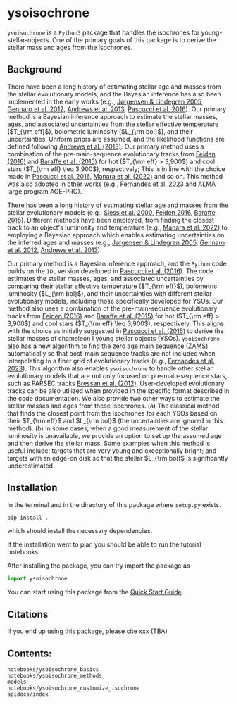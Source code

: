# ysoisochrone

`ysoisochrone` is a `Python3` package that handles the isochrones for young-stellar-objects. One of the primary goals of this package is to derive the stellar mass and ages from the isochrones.

## Background
There have been a long history of estimating stellar age and masses from the stellar evolutionary models, and the Bayesian inference has also been implemented in the early works (e.g., [Jørgensen & Lindegren 2005](https://ui.adsabs.harvard.edu/abs/2012MNRAS.420..986G/abstract), [Gennaro et al. 2012](https://ui.adsabs.harvard.edu/abs/2005A%26A...436..127J/abstract), [Andrews et al. 2013](https://ui.adsabs.harvard.edu/abs/2013ApJ...771..129A/abstract), [Pascucci et al. 2016](https://ui.adsabs.harvard.edu/abs/2016ApJ...831..125P/abstract)). Our primary method is a Bayesian inference approach to estimate the stellar masses, ages, and associated uncertainties from the stellar effective temperature ($T_{\rm eff}$), bolometric luminosity ($L_{\rm bol}$), and their uncertainties. Uniform priors are assumed, and the likelihood functions are defined following [Andrews et al. (2013)](https://ui.adsabs.harvard.edu/abs/2013ApJ...771..129A/abstract). Our primary method uses a combination of the pre-main-sequence evolutionary tracks from [Feiden (2016)](https://ui.adsabs.harvard.edu/abs/2016A%26A...593A..99F/abstract) and [Baraffe et al. (2015)](https://ui.adsabs.harvard.edu/abs/2015A%26A...577A..42B/abstract) for hot ($T_{\rm eff} > 3,900$) and cool stars ($T_{\rm eff} \leq 3,900$), respectively; This is in line with the choice made in [Pascucci et al. 2016](https://ui.adsabs.harvard.edu/abs/2016ApJ...831..125P/abstract), [Manara et al. (2022)](https://ui.adsabs.harvard.edu/abs/2023ASPC..534..539M/abstract) and so on. This method was also adopted in other works (e.g., [Fernandes et al. 2023](https://ui.adsabs.harvard.edu/abs/2023AJ....166..175F/abstract) and ALMA large program AGE-PRO). 

There has been a long history of estimating stellar age and masses from the stellar evolutionary models (e.g., [Siess et al. 2000](https://ui.adsabs.harvard.edu/abs/2000A&A...358..593S), [Feiden 2016](https://ui.adsabs.harvard.edu/abs/2016A%26A...593A..99F/abstract), [Baraffe 2015](https://ui.adsabs.harvard.edu/abs/2015A%26A...577A..42B/abstract)). Different methods have been employed, from finding the closest track to an object's luminosity and temperature (e.g., [Manara et al. 2022](https://ui.adsabs.harvard.edu/abs/2023ASPC..534..539M/abstract)) to employing a Bayesian approach which enables estimating uncertainties on the inferred ages and masses (e.g., [Jørgensen & Lindegren 2005](https://ui.adsabs.harvard.edu/abs/2012MNRAS.420..986G/abstract), [Gennaro et al. 2012](https://ui.adsabs.harvard.edu/abs/2005A%26A...436..127J/abstract), [Andrews et al. 2013](https://ui.adsabs.harvard.edu/abs/2013ApJ...771..129A/abstract)). 

Our primary method is a Bayesian inference approach, and the `Python` code builds on the `IDL` version developed in [Pascucci et al. (2016)](https://ui.adsabs.harvard.edu/abs/2016ApJ...831..125P/abstract). The code estimates the stellar masses, ages, and associated uncertainties by comparing their stellar effective temperature ($T_{\rm eff}$), bolometric luminosity ($L_{\rm bol}$), and their uncertainties with different stellar evolutionary models, including those specifically developed for YSOs.
Our method also uses a combination of the pre-main-sequence evolutionary tracks from [Feiden (2016)](https://ui.adsabs.harvard.edu/abs/2016A%26A...593A..99F/abstract) and [Baraffe et al. (2015)](https://ui.adsabs.harvard.edu/abs/2015A%26A...577A..42B/abstract) for hot ($T_{\rm eff} > 3,900$) and cool stars ($T_{\rm eff} \leq 3,900$), respectively. This aligns with the choice as initially suggested in [Pascucci et al. (2016)](https://ui.adsabs.harvard.edu/abs/2016ApJ...831..125P/abstract) to derive the stellar masses of chameleon I young stellar objects (YSOs). `ysoisochrone` also has a new algorithm to find the zero age main sequence (ZAMS) automatically so that post-main sequence tracks are not included when interpolating to a finer grid of evolutionary tracks (e.g., [Fernandes et al. 2023](https://ui.adsabs.harvard.edu/abs/2023AJ....166..175F/abstract)). This algorithm also enables `ysoisochrone` to handle other stellar evolutionary models that are not only focused on pre-main-sequence stars, such as PARSEC tracks [Bressan et al. (2012)](https://ui.adsabs.harvard.edu/abs/2012MNRAS.427..127B). User-developed evolutionary tracks can be also utilized when provided in the specific format described in the code documentation.
We also provide two other ways to estimate the stellar masses and ages from these isochrones. (a) The classical method that finds the closest point from the isochrones for each YSOs based on their $T_{\rm eff}$ and $L_{\rm bol}$ (the uncertainties are ignored in this method). (b) In some cases, when a good measurement of the stellar luminosity is unavailable,  we provide an option to set up the assumed age and then derive the stellar mass. Some examples when this method is useful include: targets that are very young and exceptionally bright; and targets with an edge-on disk so that the stellar $L_{\rm bol}$ is significantly underestimated.

## Installation

In the terminal and in the directory of this package where `setup.py` exists.

```bash 
pip install .
```

which should install the necessary dependencies.

If the installation went to plan you should be able to run the tutorial notebooks.

After installing the package, you can try import the package as

```python
import ysoisochrone
```

You can start using this package from the [Quick Start Guide](./notebooks/ysoisochrone_basics.ipynb).

## Citations

If you end up using this package, please cite xxx (TBA)

## Contents:
```{toctree}
notebooks/ysoisochrone_basics
notebooks/ysoisochrone_methods
models
notebooks/ysoisochrone_customize_isochrone
apidocs/index
```
